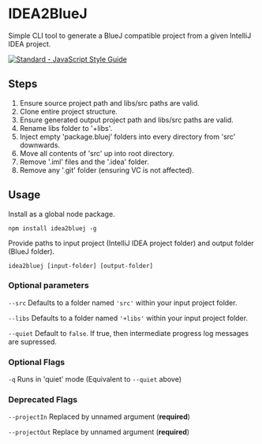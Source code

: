 # IDEA2BlueJ
Simple CLI tool to generate a BlueJ compatible project from a given IntelliJ IDEA project.

[![Standard - JavaScript Style Guide](https://cdn.rawgit.com/feross/standard/master/badge.svg)](https://github.com/feross/standard)

## Steps
1. Ensure source project path and libs/src paths are valid.
2. Clone entire project structure.
3. Ensure generated output project path and libs/src paths are valid.
4. Rename libs folder to '+libs'.
5. Inject empty 'package.bluej' folders into every directory from 'src' downwards.
6. Move all contents of 'src' up into root directory.
7. Remove '.iml' files and the '.idea' folder.
8. Remove any '.git' folder (ensuring VC is not affected).

## Usage
Install as a global node package.
````shell
npm install idea2bluej -g
````

Provide paths to input project (IntelliJ IDEA project folder) and output folder (BlueJ folder).
````shell
idea2bluej [input-folder] [output-folder]
````

### Optional parameters
`--src` Defaults to a folder named `'src'` within your input project folder.

`--libs` Defaults to a folder named `'+libs'` within your input project folder.

`--quiet` Default to `false`. If true, then intermediate progress log messages are supressed.

### Optional Flags
`-q` Runs in 'quiet' mode (Equivalent to `--quiet` above)

### Deprecated Flags
`--projectIn` Replaced by unnamed argument (__required__)

`--projectOut` Replace by unnamed argument (__required__)